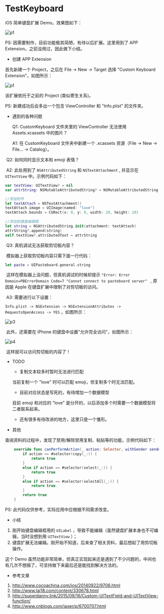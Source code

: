 # TestKeyboard
iOS 简单键盘扩展 Demo。效果图如下：

![p1](/Users/jaxer/MyGitHub/TestKeyboard/pics/p1.gif)



PS: 因需要制作，目前功能极其简陋，有待以后扩展。这里用到了 APP Extension，之前没用过，因此做下小结。



- 创建 APP Extension

首先新建一个 Project，之后在 File -> New -> Target 选择 "Custom Keyboard Extension"，如图所示：

![p1](/Users/jaxer/MyGitHub/TestKeyboard/pics/p2.png)

该扩展依托于之前的 Project (类似寄生关系)。

PS: 新建成功后会多出一个包含 ViewController 和 "Info.plist" 的文件夹。



- 遇到的各种问题

  Q1: CustomKeyboard 文件夹里的 ViewController 无法使用 Assets.xcassets 中的图片？

  A1: 在 CustomKeyboard 文件夹中新建一个 .xcassets 资源（File -> New -> File… -> Catalog）。



​	Q2: 如何同时显示文本和 emoji 表情？

​	A2: 此处用到了 `NSAttributedString` 和 `NSTextAttachment` , 并显示在 `UITextView` 中。示例代码如下：

```swift
var textView: UITextView? = nil
var attrString: NSMutableAttributedString? = NSMutableAttributedString()

//添加附件
let textAttach = NSTextAttachment()
textAttach.image = UIImage(named: "love")
textAttach.bounds = CGRect(x: 0, y: 0, width: 20, height: 20)
        
//添加到键盘编辑框
let string = NSAttributedString.init(attachment: textAttach)
attrString?.append(string)
self.textView?.attributedText = attrString
```



​	Q3: 真机调试无法获取剪切板内容？

​	模拟器上获取剪切板内容只需下面一行代码：

```swift
let paste = UIPasteboard.general.string
```

​	这样在模拟器上没问题，但真机调试的时候却提示 `"Error: Error Domain=PBErrorDomain Code=7 "Cannot connect to pasteboard server" ` , 原因是 Apple 在键盘扩展中限制了对剪切板的访问。

​	A3: 需要进行以下设置：

 `Info.plist -> NSExtension -> NSExtensionAttributes -> RequestsOpenAccess -> YES` ，如图所示：

![p3](/Users/jaxer/MyGitHub/TestKeyboard/pics/p3.png)

​	此外，还需要在 iPhone 的键盘中设置"允许完全访问"，如图所示：

![p4](/Users/jaxer/MyGitHub/TestKeyboard/pics/p4.png)

​	这样就可以访问剪切板的内容了！



- TODO

  - 复制文本较多时暂时无法进行匹配

  当前复制一个 "love" 时可以匹配 emoji，但复制多个时无法匹配。

  - 目前对应状态是写死的，有待增加一个数据模型

  目前 emoji 和对应的 "love" 是分开的，以后添加多个时需要一个数据模型将二者联系起来。

  - 还有很多有待改进的地方，这里只是一个雏形。



- 其他

查阅资料的过程中，发现了禁用/解除禁用复制、粘贴等的功能，示例代码如下：

```swift
	override func canPerformAction(_ action: Selector, withSender sender: Any?) -> Bool {
        if action == #selector(copy(_:)) {
            return true
        }
        else if action == #selector(select(_:)) {
            return true
        }
        else if action == #selector(selectAll(_:)) {
            return true
        }
        return true
    }

```

PS: 此代码仅供参考，实际应用中应根据不同需求改变。



- 小结

1. 刚开始键盘编辑框用的 `UILabel` ，导致不能编辑（虽然键盘扩展本身也不可编辑，当时没想到用 `UITextView` ）；
2. 键盘扩展无法编辑。刚开始不知道，后来查了相关资料，最后想起了用剪切板操作。



这个 Demo 虽然功能非常简单，但真正实现起来还是遇到了不少问题的，中间也有几次不想搞了，可坚持做下来最后还是能找到解决方法的。



- 参考文章

1. http://www.cocoachina.com/ios/20140922/9706.html
2. http://www.lai18.com/content/330678.html
3. http://superdanny.link/2015/09/16/Custom-UITextField-and-UITextView-function/
4. http://www.cnblogs.com/jaxer/p/6700707.html